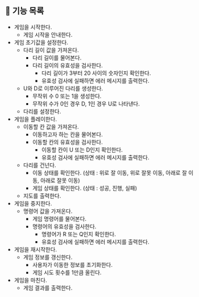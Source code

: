 ## 🎯 기능 목록

* 게임을 시작한다.
  * 게임 시작을 안내한다.
* 게임 초기값을 설정한다.
  * 다리 길이 값을 가져온다.
    * 다리 길이를 물어본다.
    * 다리 길이의 유효성을 검사한다.
      * 다리 길이가 3부터 20 사이의 숫자인지 확인한다.
      * 유효성 검사에 실패하면 에러 메시지를 출력한다.
  * U와 D로 이루어진 다리를 생성한다.
    * 무작위 수 0 또는 1을 생성한다.
    * 무작위 수가 0인 경우 D, 1인 경우 U로 나타낸다.
  * 다리를 설정한다.
* 게임을 플레이한다.
  * 이동할 칸 값을 가져온다.
    * 이동하고자 하는 칸을 물어본다.
    * 이동할 칸의 유효성을 검사한다.
      * 이동할 칸이 U 또는 D인지 확인한다.
      * 유효성 검사에 실패하면 에러 메시지를 출력한다.
  * 다리를 건넌다.
    * 이동 상태를 확인한다. (상태 : 위로 잘 이동, 위로 잘못 이동, 아래로 잘 이동, 아래로 잘못 이동)
    * 게임 상태를 확인한다. (상태 : 성공, 진행, 실패)
  * 지도를 출력한다.
* 게임을 중지한다.
  * 명령어 값을 가져온다.
    * 게임 명령어를 물어본다.
    * 명령어의 유효성을 검사한다.
      * 명령어가 R 또는 Q인지 확인한다.
      * 유효성 검사에 실패하면 에러 메시지를 출력한다.
* 게임을 재시작한다.
  * 게임 정보를 갱신한다.
    * 사용자가 이동한 정보를 초기화한다.
    * 게임 시도 횟수를 1만큼 올린다.
* 게임을 마친다.
  * 게임 결과를 출력한다.